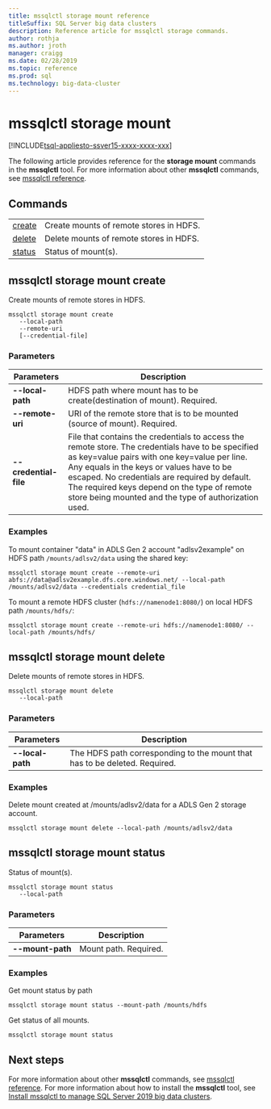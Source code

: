 ```yaml
---
title: mssqlctl storage mount reference
titleSuffix: SQL Server big data clusters
description: Reference article for mssqlctl storage commands.
author: rothja
ms.author: jroth
manager: craigg
ms.date: 02/28/2019
ms.topic: reference
ms.prod: sql
ms.technology: big-data-cluster
---
```


# mssqlctl storage mount

[!INCLUDE[tsql-appliesto-ssver15-xxxx-xxxx-xxx](../includes/tsql-appliesto-ssver15-xxxx-xxxx-xxx.md)]

The following article provides reference for the **storage mount** commands in the **mssqlctl** tool. For more information about other **mssqlctl** commands, see [mssqlctl reference](reference-mssqlctl.md).

## <a id="commands"></a> Commands

|||
|---|---|
| [create](#create) | Create mounts of remote stores in HDFS. |
| [delete](#delete) | Delete mounts of remote stores in HDFS. |
| [status](#status) | Status of mount(s). |

## <a id="create"></a> mssqlctl storage mount create

Create mounts of remote stores in HDFS.

```
mssqlctl storage mount create
   --local-path
   --remote-uri
   [--credential-file]
```

### Parameters

| Parameters | Description |
|---|---|
| **--local-path** | HDFS path where mount has to be create(destination of mount). Required. |
| **--remote-uri** | URI of the remote store that is to be mounted (source of mount). Required. |
| **--credential-file** | File that contains the credentials to access the remote store. The credentials have to be specified as key=value pairs with one key=value per line. Any equals in the keys or values have to be escaped. No credentials are required by default. The required keys depend on the type of remote store being mounted and the type of authorization used. |

### Examples

To mount container "data" in ADLS Gen 2 account "adlsv2example" on HDFS path `/mounts/adlsv2/data` using the shared key:

```
mssqlctl storage mount create --remote-uri abfs://data@adlsv2example.dfs.core.windows.net/ --local-path /mounts/adlsv2/data --credentials credential_file
```

To mount a remote HDFS cluster (`hdfs://namenode1:8080/`) on local HDFS path `/mounts/hdfs/`:

```
mssqlctl storage mount create --remote-uri hdfs://namenode1:8080/ --local-path /mounts/hdfs/
```

## <a id="delete"></a> mssqlctl storage mount delete

Delete mounts of remote stores in HDFS.

```
mssqlctl storage mount delete
   --local-path
```

### Parameters

| Parameters | Description |
|---|---|
| **--local-path** | The HDFS path corresponding to the mount that has to be deleted. Required. |

### Examples

Delete mount created at /mounts/adlsv2/data for a ADLS Gen 2 storage account.

```
mssqlctl storage mount delete --local-path /mounts/adlsv2/data
```

## <a id="status"></a> mssqlctl storage mount status

Status of mount(s).

```
mssqlctl storage mount status
   --local-path
```

### Parameters

| Parameters | Description |
|---|---|
| **--mount-path** | Mount path. Required. |

### Examples

Get mount status by path

```
mssqlctl storage mount status --mount-path /mounts/hdfs
```

Get status of all mounts.

```
mssqlctl storage mount status
```

## Next steps

For more information about other **mssqlctl** commands, see [mssqlctl reference](reference-mssqlctl.md). For more information about how to install the **mssqlctl** tool, see [Install mssqlctl to manage SQL Server 2019 big data clusters](deploy-install-mssqlctl.md).